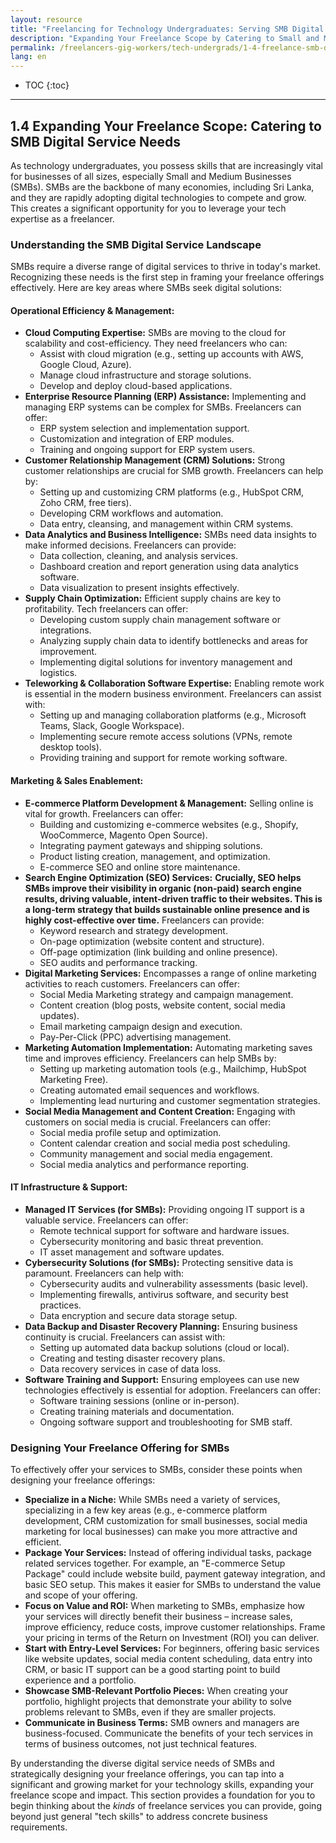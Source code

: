```yaml
---
layout: resource
title: "Freelancing for Technology Undergraduates: Serving SMB Digital Service Needs"
description: "Expanding Your Freelance Scope by Catering to Small and Medium Business (SMB) Digital Service Needs."
permalink: /freelancers-gig-workers/tech-undergrads/1-4-freelance-smb-digital-services/
lang: en
---
```


* TOC
{:toc}

---

## 1.4 Expanding Your Freelance Scope: Catering to SMB Digital Service Needs

As technology undergraduates, you possess skills that are increasingly vital for businesses of all sizes, especially Small and Medium Businesses (SMBs). SMBs are the backbone of many economies, including Sri Lanka, and they are rapidly adopting digital technologies to compete and grow.  This creates a significant opportunity for you to leverage your tech expertise as a freelancer.

### Understanding the SMB Digital Service Landscape

SMBs require a diverse range of digital services to thrive in today's market. Recognizing these needs is the first step in framing your freelance offerings effectively.  Here are key areas where SMBs seek digital solutions:

#### Operational Efficiency & Management:

*   **Cloud Computing Expertise:** SMBs are moving to the cloud for scalability and cost-efficiency. They need freelancers who can:
    *   Assist with cloud migration (e.g., setting up accounts with AWS, Google Cloud, Azure).
    *   Manage cloud infrastructure and storage solutions.
    *   Develop and deploy cloud-based applications.
*   **Enterprise Resource Planning (ERP) Assistance:** Implementing and managing ERP systems can be complex for SMBs. Freelancers can offer:
    *   ERP system selection and implementation support.
    *   Customization and integration of ERP modules.
    *   Training and ongoing support for ERP system users.
*   **Customer Relationship Management (CRM) Solutions:** Strong customer relationships are crucial for SMB growth. Freelancers can help by:
    *   Setting up and customizing CRM platforms (e.g., HubSpot CRM, Zoho CRM, free tiers).
    *   Developing CRM workflows and automation.
    *   Data entry, cleansing, and management within CRM systems.
*   **Data Analytics and Business Intelligence:** SMBs need data insights to make informed decisions. Freelancers can provide:
    *   Data collection, cleaning, and analysis services.
    *   Dashboard creation and report generation using data analytics software.
    *   Data visualization to present insights effectively.
*   **Supply Chain Optimization:** Efficient supply chains are key to profitability. Tech freelancers can offer:
    *   Developing custom supply chain management software or integrations.
    *   Analyzing supply chain data to identify bottlenecks and areas for improvement.
    *   Implementing digital solutions for inventory management and logistics.
*   **Teleworking & Collaboration Software Expertise:** Enabling remote work is essential in the modern business environment. Freelancers can assist with:
    *   Setting up and managing collaboration platforms (e.g., Microsoft Teams, Slack, Google Workspace).
    *   Implementing secure remote access solutions (VPNs, remote desktop tools).
    *   Providing training and support for remote working software.

#### Marketing & Sales Enablement:

*   **E-commerce Platform Development & Management:** Selling online is vital for growth. Freelancers can offer:
    *   Building and customizing e-commerce websites (e.g., Shopify, WooCommerce, Magento Open Source).
    *   Integrating payment gateways and shipping solutions.
    *   Product listing creation, management, and optimization.
    *   E-commerce SEO and online store maintenance.
*   **Search Engine Optimization (SEO) Services:** **Crucially, SEO helps SMBs improve their visibility in organic (non-paid) search engine results, driving valuable, intent-driven traffic to their websites. This is a long-term strategy that builds sustainable online presence and is highly cost-effective over time.** Freelancers can provide:
    *   Keyword research and strategy development.
    *   On-page optimization (website content and structure).
    *   Off-page optimization (link building and online presence).
    *   SEO audits and performance tracking.
*   **Digital Marketing Services:** Encompasses a range of online marketing activities to reach customers. Freelancers can offer:
    *   Social Media Marketing strategy and campaign management.
    *   Content creation (blog posts, website content, social media updates).
    *   Email marketing campaign design and execution.
    *   Pay-Per-Click (PPC) advertising management.
*   **Marketing Automation Implementation:** Automating marketing saves time and improves efficiency. Freelancers can help SMBs by:
    *   Setting up marketing automation tools (e.g., Mailchimp, HubSpot Marketing Free).
    *   Creating automated email sequences and workflows.
    *   Implementing lead nurturing and customer segmentation strategies.
*   **Social Media Management and Content Creation:** Engaging with customers on social media is crucial. Freelancers can offer:
    *   Social media profile setup and optimization.
    *   Content calendar creation and social media post scheduling.
    *   Community management and social media engagement.
    *   Social media analytics and performance reporting.

#### IT Infrastructure & Support:

*   **Managed IT Services (for SMBs):** Providing ongoing IT support is a valuable service. Freelancers can offer:
    *   Remote technical support for software and hardware issues.
    *   Cybersecurity monitoring and basic threat prevention.
    *   IT asset management and software updates.
*   **Cybersecurity Solutions (for SMBs):** Protecting sensitive data is paramount. Freelancers can help with:
    *   Cybersecurity audits and vulnerability assessments (basic level).
    *   Implementing firewalls, antivirus software, and security best practices.
    *   Data encryption and secure data storage setup.
*   **Data Backup and Disaster Recovery Planning:** Ensuring business continuity is crucial. Freelancers can assist with:
    *   Setting up automated data backup solutions (cloud or local).
    *   Creating and testing disaster recovery plans.
    *   Data recovery services in case of data loss.
*   **Software Training and Support:** Ensuring employees can use new technologies effectively is essential for adoption. Freelancers can offer:
    *   Software training sessions (online or in-person).
    *   Creating training materials and documentation.
    *   Ongoing software support and troubleshooting for SMB staff.

### Designing Your Freelance Offering for SMBs

To effectively offer your services to SMBs, consider these points when designing your freelance offerings:

*   **Specialize in a Niche:** While SMBs need a variety of services, specializing in a few key areas (e.g., e-commerce platform development, CRM customization for small businesses, social media marketing for local businesses) can make you more attractive and efficient.
*   **Package Your Services:** Instead of offering individual tasks, package related services together. For example, an "E-commerce Setup Package" could include website build, payment gateway integration, and basic SEO setup. This makes it easier for SMBs to understand the value and scope of your offering.
*   **Focus on Value and ROI:** When marketing to SMBs, emphasize how your services will directly benefit their business – increase sales, improve efficiency, reduce costs, improve customer relationships. Frame your pricing in terms of the Return on Investment (ROI) you can deliver.
*   **Start with Entry-Level Services:** For beginners, offering basic services like website updates, social media content scheduling, data entry into CRM, or basic IT support can be a good starting point to build experience and a portfolio.
*   **Showcase SMB-Relevant Portfolio Pieces:** When creating your portfolio, highlight projects that demonstrate your ability to solve problems relevant to SMBs, even if they are smaller projects.
*   **Communicate in Business Terms:** SMB owners and managers are business-focused. Communicate the benefits of your tech services in terms of business outcomes, not just technical features.

By understanding the diverse digital service needs of SMBs and strategically designing your freelance offerings, you can tap into a significant and growing market for your technology skills, expanding your freelance scope and impact. This section provides a foundation for you to begin thinking about the *kinds* of freelance services you can provide, going beyond just general "tech skills" to address concrete business requirements.